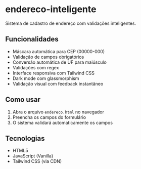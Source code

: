# endereco-inteligente

Sistema de cadastro de endereço com validações inteligentes.

## Funcionalidades

- Máscara automática para CEP (00000-000)
- Validação de campos obrigatórios
- Conversão automática de UF para maiúsculo
- Validações com regex
- Interface responsiva com Tailwind CSS
- Dark mode com glassmorphism
- Validação visual com feedback instantâneo

## Como usar

1. Abra o arquivo `endereco.html` no navegador
2. Preencha os campos do formulário
3. O sistema validará automaticamente os campos

## Tecnologias

- HTML5
- JavaScript (Vanilla)
- Tailwind CSS (via CDN)
